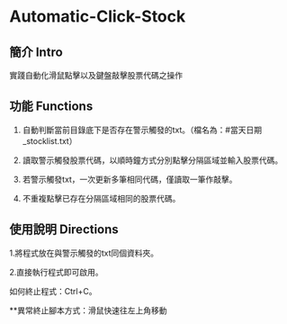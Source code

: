 # Automatic-Click-Stock

簡介 Intro
---

實踐自動化滑鼠點擊以及鍵盤敲擊股票代碼之操作

功能 Functions
---

1. 自動判斷當前目錄底下是否存在警示觸發的txt。（檔名為：#當天日期_stocklist.txt）

2. 讀取警示觸發股票代碼，以順時鐘方式分別點擊分隔區域並輸入股票代碼。

3. 若警示觸發txt，一次更新多筆相同代碼，僅讀取一筆作敲擊。

4. 不重複點擊已存在分隔區域相同的股票代碼。

使用說明 Directions
---
1.將程式放在與警示觸發的txt同個資料夾。

2.直接執行程式即可啟用。

如何終止程式：Ctrl+C。

**異常終止腳本方式：滑鼠快速往左上角移動




